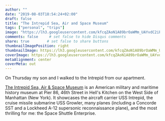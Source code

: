 ```yaml
---
author: ""
date: "2019-08-03T18:54:24+02:00"
draft: false
title: "The Intrepid Sea, Air and Space Museum"
tags: ["personal", "trips"]
image: "https://lh3.googleusercontent.com/kfcqZAoN1A89brOaWMm_UAYvdC2iPq811RlBaSEpVUStNX80owNzTMIVBoX-nAhlP84fRqrTcOTaKU7hSwK-EBC3XFVo6gVHmAbWW2jz5EdT4RPdJl-hMTzxzE48Qzz0dZpTP24b_r4=w1920-h1080"
comments: false     # set false to hide Disqus comments
share: true        # set false to share buttons
thumbnailImagePosition: right
thumbnailImage: https://lh3.googleusercontent.com/kfcqZAoN1A89brOaWMm_UAYvdC2iPq811RlBaSEpVUStNX80owNzTMIVBoX-nAhlP84fRqrTcOTaKU7hSwK-EBC3XFVo6gVHmAbWW2jz5EdT4RPdJl-hMTzxzE48Qzz0dZpTP24b_r4=w1920-h1080
coverImage: https://lh3.googleusercontent.com/kfcqZAoN1A89brOaWMm_UAYvdC2iPq811RlBaSEpVUStNX80owNzTMIVBoX-nAhlP84fRqrTcOTaKU7hSwK-EBC3XFVo6gVHmAbWW2jz5EdT4RPdJl-hMTzxzE48Qzz0dZpTP24b_r4=w1920-h1080
metaAlignment: center
coverMeta: out
---
```


On Thursday my son and I walked to the Intrepid from our apartment.

<!--more-->

[The Intrepid Sea, Air & Space Museum](https://www.intrepidmuseum.org/) is an American military and maritime history museum at Pier 86, 46th Street in Hell's Kitchen on the West Side of Manhattan (New York). It showcases the aircraft carrier USS Intrepid, the cruise missile submarine USS Growler, many planes (including a Concorde SST and a Lockheed A-12 supersonic reconnaissance plane), and the most thrilling for me: the Space Shuttle Enterprise.

<script src="https://cdn.jsdelivr.net/npm/publicalbum@latest/embed-ui.min.js" async></script>
<div class="pa-gallery-player-widget" style="width:100%; height:480px; display:none;"
  data-link="https://photos.app.goo.gl/Ci7Xws95wV6nxEqL9"
  data-title="22 new photos by Jorge Cortell">
  <object data="https://lh3.googleusercontent.com/gV0YRIgKTHaWjNv1yzcBn_SX86KCnNURMYTtw9SWmshvKrTWrpTgKKmCp_n8XZk4lvqHWQrSBTKf2GgtLoj6pk_zyElOsxehVSWLVXpUpDZBhykR-3NvNz4i1hgwh28mEGUrKwM4pvk=w1920-h1080"></object>
  <object data="https://lh3.googleusercontent.com/itS9Kjkr_0t8SsVuXPjp6S6VsY5yvfBHMeQOcpOiUnbAefHNr-AgmZGfKYPCdsAIEzhovPx2WxJzYiuIKzV8mOhFxWBVDN3knOqWJyKzXn6rqQe1RaCAX-gua9QHpniF5uEb5Ry1hcU=w1920-h1080"></object>
  <object data="https://lh3.googleusercontent.com/Jl8pfUQgAlHY_N3mPHpx-lhen5i_A5GaJNBIXL7jw7LoVKiVc-WbEFHiaNrCok53A4UUbSci4EBBC-csJFf5KeQ3oOmudEdeHIeARJqxuLt00-HtmhUHUK6AcEOdx4gWqAyCGL_mdRg=w1920-h1080"></object>
  <object data="https://lh3.googleusercontent.com/SuNvsqfEIAX_hnPUBo2Ct7UBbBTikQ1vdumqzrLJWkoj7B2Lvw41FOypbOgvgiURyKZXj-WqyNSk39t0H3Wv0ok8SQivOnq-eKP30bbDBLLhJbzW6X_x0LR30LqpG7tI-tTuQJoo0LU=w1920-h1080"></object>
  <object data="https://lh3.googleusercontent.com/eYTtZ1Uc6nfQD91K9DNxESNKbsWT0dJ7UcORAa78w9EA-ZjjCy2lw26RaHD01HblMKdiYU5Ao2_5C5AUo6JKqIhGUW59kGsjiH2nj62mQJhjHxEmWHKK6Gnb8lAmH3GrkIoiPlE-Kkg=w1920-h1080"></object>
  <object data="https://lh3.googleusercontent.com/CG8kmB0TgRJnW6dMIjn2UgvXJXwHftQU2TEDIFfGyi9b5zzaDkfOicMBYbvMActuotg_s-zhHwDmWLiWuMGmfMTPmyqyEVgDT-CCzmtJC_85p-4BYOFg139VR17F9eAYM9SZCUnXraA=w1920-h1080"></object>
  <object data="https://lh3.googleusercontent.com/hRbnINJwsMt3qFJe4_xMGBjgXvL7ASe2Kxf3d9SWUCe-z_NFTKBLtpEWpUAlNo9q39UCvBjn7pU3MjM5jpB3536CTiaTblthlMbpO6v-ExezoHt6oPEzhfta6dxm-0DZxB1-Gg8kkKs=w1920-h1080"></object>
  <object data="https://lh3.googleusercontent.com/bH9ALyphblvCnukgcVar8wW44TNKJZS7B0bC-Mzfrc4K0GRVCPSzP6a4O5IOVKuu4nRIC2Qwqd6wKokKmySPkqVV9Bz7tN8Mf8Y0FbAa4GlLXXZm7kmGNTif6DoAs7z2epZplFlAPl8=w1920-h1080"></object>
  <object data="https://lh3.googleusercontent.com/OwqrOaNdhjIATjzJIPMlt91oZQyz9Q--z6j9AekmZsT9KypWLvfUr1U7Pk9K8d3WawSFNoeS-LzEWreEgIBrxuabPQ94ue0dvOXi4mNhC4eUUwphEh-Onfv7dOQVIpPO-AyjZMQrxIM=w1920-h1080"></object>
  <object data="https://lh3.googleusercontent.com/R7eWnolM1S57ohCKX_DFVonjDjWDY0ISUvm_I548XFmK1eR7-XKj-w-RCa0JiTPo3z8AO9Jz0ed7dpLAGFhoL8sxrH8URNeoQn7WVXVS4wcPrAUhi8jzpn_a6H1H2T1JEfE8dTrHyAE=w1920-h1080"></object>
  <object data="https://lh3.googleusercontent.com/Gj0tTJj9wcVETThc_eC_2bm6UXE0FMq-ViXWBINZSqR_G2_w5oWyJxDyQ8HQPz--0wdO6f1mP-ZXQ8CkELzarQVOyXPKtzeRxzwZbgvc0-ey5LbzsDLWCUnurK9AgOUIWMyitvvHm_w=w1920-h1080"></object>
  <object data="https://lh3.googleusercontent.com/0NwQCunJmaiPIHHmD8evVK6vPTe44wk6_Zf35TnBAXXXhDGZpHJmpHcMYIK8Gm7MKJVr3Dpk7zm7X_kIEvILemE0q8fmqhBSk485UWjNrjG0zLyCoemumCMsNrEsMeZB24JizRP-1T4=w1920-h1080"></object>
  <object data="https://lh3.googleusercontent.com/zKqn7ny3crTqVtCHJYxyGmxqXpS9XWDFCAmyOMVN5LWkL4fbcB_hoWQXxBuacb1F6DJXKAR3yldyReS_eDwJrIQrsQMW3EtlZ5JmqxTrgjm7jTU8c_ZEXriiskdKubEMm2jHe6nZk8M=w1920-h1080"></object>
  <object data="https://lh3.googleusercontent.com/paDtMf4iVaCUUhHFvW1fyfiZpoUd_GtauwI3yr53OPt6SzCvGP0Lotb_sKwFy-YoE8ukacH4in56pZAapz3YBzKJ5_1apWySBYrM3AqYzsDorkD6usWTJNfJFwNz-f32xvrf74ejPXs=w1920-h1080"></object>
  <object data="https://lh3.googleusercontent.com/At4_0PvpGLbXQL8nj_EwaQelE1LDuM3o7AmjhktK01CZFTnLz9u_66Lt9JJluVasebWEG0Fvh-bY9qjIGcgY1gvNtxye9GlDP5XhPCl9rFVA5Pft_MG_9HJ8xEcOP3Q0LfMt-_OREoY=w1920-h1080"></object>
  <object data="https://lh3.googleusercontent.com/BxsZZthbe50k16jioKaE2ItcEGEtVwczkEHfImIZn-Xle36VKDYGENIfkNvNh-AkLTXJSzY_QVMh9Rjx8qiTjOurATRJHnl59bLiH4FmolVehc_sjzhLclMn8W0N61L45447BSTbHdU=w1920-h1080"></object>
  <object data="https://lh3.googleusercontent.com/ii9JH4juTHW6SpCfnaVTP4hbVSBIo1ZELh1W7jIm8bMKaZ4jl16l4VP33OspLzE0l_8e4lDRHamboknDF_52L7wKbeSNtZm6CvO14li08sYuAX7CacumLBjDK-d_TGRvq6-QHZhtUiE=w1920-h1080"></object>
  <object data="https://lh3.googleusercontent.com/cLBUkUQVAABDcgv5vRyOUD3kkPxR7ACG0wNCRRfmJZucvJblilyAfYPMEAlLefhSD1dF6eunQDM9e6y-RhhRFZLL1o6nzZ3GDgBcQWpvVMXCSXcwQ71p9PtVo5JZsQdKw9KmiMd1gtw=w1920-h1080"></object>
  <object data="https://lh3.googleusercontent.com/uz4ln0vC9w6Mlwm1XHWTyl0uQuJ9kIAAyv6h85QQS2aZzPkfx2L66Cwzzkt1Df3JryKhrCtvktKuNvc2_8vws04Toc4n674Jifn3-VUyZoL2jo6jKdXv6ZOfa1F1FpUA62SoMQbqGNg=w1920-h1080"></object>
  <object data="https://lh3.googleusercontent.com/eIMetEsptroA6KD-bQFf-QVRac-EYwfyFAPKwj_UM3zx-ovUQtFGrZB43yyDSzEHb7JZNiMbENzyXkLwht1fp2TmzW2p9NQH8jkzQe-i8jEdb5YtQHODH7ttnnDijH6n8TQD6-9967Y=w1920-h1080"></object>
  <object data="https://lh3.googleusercontent.com/9oFK_TmEBUjVajUWc_p4MLFXJGERmrLwpTxREGfGxin5wKrN2k0xzuGtDFIJ3_jjrvctzRd-xnFYRJFKuP6MgosyEdpY_LFhaH4ws76zygaNAcuMkRwppez342OZZg3lofHfQth11lg=w1920-h1080"></object>
  <object data="https://lh3.googleusercontent.com/E_ulbcW0_Qt_S3G6AR91zs7tROacP6wjnkzEN_24VLyetRFW5t8QnCeZ8DH_Jv1IYizWhXdr9YXNCz_Nka_i_ILutJL8B4lKy4A6ZVT1GgnmeEaP-zifDB72iAz8pb7Z42QVebc818I=w1920-h1080"></object>
</div>
